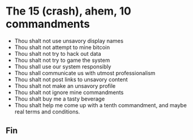 # The 15 (crash), ahem, 10 commandments

- Thou shalt not use unsavory display names
- Thou shalt not attempt to mine bitcoin
- Thou shalt not try to hack out data
- Thou shalt not try to game the system
- Thou shall use our system responsibly
- Thou shall communicate us with utmost professionalism
- Thou shalt not post links to unsavory content
- Thou shalt not make an unsavory profile
- Thou shalt not ignore mine commandments
- Thou shalt buy me a tasty beverage
- Thou shalt help me come up with a tenth commandment, and maybe real terms and conditions.

## Fin